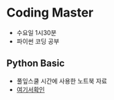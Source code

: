 # Coding Master  
 * 수요일 1시30분
 * 파이썬 코딩 공부

## **Python Basic**
- 풀잎스쿨 시간에 사용한 노트북 자료
- [여기서확인](https://github.com/AIFFEL-CodingMaster/Jungminchae/tree/main/python_basic)
